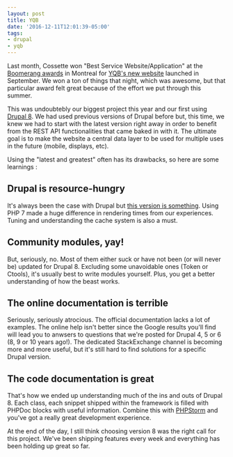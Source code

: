 ```yaml
---
layout: post
title: YQB
date: '2016-12-11T12:01:39-05:00'
tags:
- drupal
- yqb
---
```


Last month, Cossette won "Best Service Website/Application" at the [Boomerang awards](http://concours.infopresse.com/boomerang/resultats) in Montreal for [YQB's new website](http://www.aeroportdequebec.com/) launched in September. We won a ton of things that night, which was awesome, but that particular award felt great because of the effort we put through this summer.

This was undoubtebly our biggest project this year and our first using [Drupal 8](https://www.drupal.com/why-drupal-8). We had used previous versions of Drupal before but, this time, we knew we had to start with the latest version right away in order to benefit from the REST API functionalities that came baked in with it. The ultimate goal is to make the website a central data layer to be used for multiple uses in the future (mobile, displays, etc).

Using the "latest and greatest" often has its drawbacks, so here are some learnings :

## Drupal is resource-hungry

It's always been the case with Drupal but [this version is something](http://www.jeffgeerling.com/blog/2016/yes-drupal-8-slower-drupal-7-heres-why). Using PHP 7 made a huge difference in rendering times from our experiences. Tuning and understanding the cache system is also a must.

## Community modules, yay!

But, seriously, no. Most of them either suck or have not been (or will never be) updated for Drupal 8. Excluding some unavoidable ones (Token or Ctools), it's usually best to write modules yourself. Plus, you get a better understanding of how the beast works.

## The online documentation is terrible

Seriously, seriously atrocious. The official documentation lacks a lot of examples. The online help isn't better since the Google results you'll find will lead you to anwsers to questions that we're posted for Drupal 4, 5 or 6 (8, 9 or 10 years ago!). The dedicated StackExchange channel is becoming more and more useful, but it's still hard to find solutions for a specific Drupal version.

## The code documentation is great

That's how we ended up understanding much of the ins and outs of Drupal 8. Each class, each snippet shipped within the framework is filled with PHPDoc blocks with useful information. Combine this with [PHPStorm](https://www.jetbrains.com/phpstorm/) and you've got a really great development experience.

At the end of the day, I still think choosing version 8 was the right call for this project. We've been shipping features every week and everything has been holding up great so far.